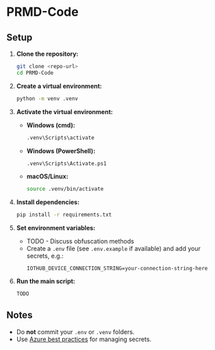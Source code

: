 # PRMD-Code

## Setup

1. **Clone the repository:**

   ```sh
   git clone <repo-url>
   cd PRMD-Code
   ```

2. **Create a virtual environment:**

   ```sh
   python -m venv .venv
   ```

3. **Activate the virtual environment:**

   - **Windows (cmd):**
     ```sh
     .venv\Scripts\activate
     ```
   - **Windows (PowerShell):**
     ```sh
     .venv\Scripts\Activate.ps1
     ```
   - **macOS/Linux:**
     ```sh
     source .venv/bin/activate
     ```

4. **Install dependencies:**

   ```sh
   pip install -r requirements.txt
   ```

5. **Set environment variables:**

   - TODO - Discuss obfuscation methods
   - Create a `.env` file (see `.env.example` if available) and add your secrets, e.g.:
     ```
     IOTHUB_DEVICE_CONNECTION_STRING=your-connection-string-here
     ```

6. **Run the main script:**
   ```sh
   TODO
   ```

## Notes

- Do **not** commit your `.env` or `.venv` folders.
- Use [Azure best practices](https://learn.microsoft.com/en-us/azure/developer/python/configure-local-development-environment) for managing secrets.
